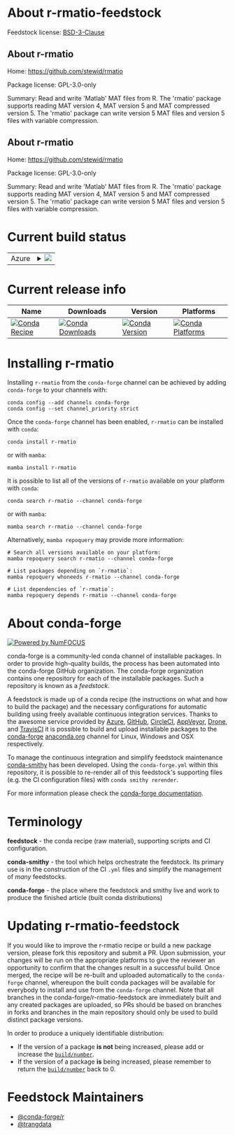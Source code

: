 About r-rmatio-feedstock
========================

Feedstock license: [BSD-3-Clause](https://github.com/conda-forge/r-rmatio-feedstock/blob/main/LICENSE.txt)


About r-rmatio
--------------

Home: https://github.com/stewid/rmatio

Package license: GPL-3.0-only

Summary: Read and write 'Matlab' MAT files from R. The 'rmatio' package supports reading MAT version 4, MAT version 5 and MAT compressed version 5. The 'rmatio' package can write version 5 MAT files and version 5 files with variable compression.

About r-rmatio
--------------

Home: https://github.com/stewid/rmatio

Package license: GPL-3.0-only

Summary: Read and write 'Matlab' MAT files from R. The 'rmatio' package supports reading MAT version 4, MAT version 5 and MAT compressed version 5. The 'rmatio' package can write version 5 MAT files and version 5 files with variable compression.

Current build status
====================


<table>
    
  <tr>
    <td>Azure</td>
    <td>
      <details>
        <summary>
          <a href="https://dev.azure.com/conda-forge/feedstock-builds/_build/latest?definitionId=16517&branchName=main">
            <img src="https://dev.azure.com/conda-forge/feedstock-builds/_apis/build/status/r-rmatio-feedstock?branchName=main">
          </a>
        </summary>
        <table>
          <thead><tr><th>Variant</th><th>Status</th></tr></thead>
          <tbody><tr>
              <td>linux_64_r_base4.2</td>
              <td>
                <a href="https://dev.azure.com/conda-forge/feedstock-builds/_build/latest?definitionId=16517&branchName=main">
                  <img src="https://dev.azure.com/conda-forge/feedstock-builds/_apis/build/status/r-rmatio-feedstock?branchName=main&jobName=linux&configuration=linux%20linux_64_r_base4.2" alt="variant">
                </a>
              </td>
            </tr><tr>
              <td>linux_64_r_base4.3</td>
              <td>
                <a href="https://dev.azure.com/conda-forge/feedstock-builds/_build/latest?definitionId=16517&branchName=main">
                  <img src="https://dev.azure.com/conda-forge/feedstock-builds/_apis/build/status/r-rmatio-feedstock?branchName=main&jobName=linux&configuration=linux%20linux_64_r_base4.3" alt="variant">
                </a>
              </td>
            </tr><tr>
              <td>osx_64_r_base4.2</td>
              <td>
                <a href="https://dev.azure.com/conda-forge/feedstock-builds/_build/latest?definitionId=16517&branchName=main">
                  <img src="https://dev.azure.com/conda-forge/feedstock-builds/_apis/build/status/r-rmatio-feedstock?branchName=main&jobName=osx&configuration=osx%20osx_64_r_base4.2" alt="variant">
                </a>
              </td>
            </tr><tr>
              <td>osx_64_r_base4.3</td>
              <td>
                <a href="https://dev.azure.com/conda-forge/feedstock-builds/_build/latest?definitionId=16517&branchName=main">
                  <img src="https://dev.azure.com/conda-forge/feedstock-builds/_apis/build/status/r-rmatio-feedstock?branchName=main&jobName=osx&configuration=osx%20osx_64_r_base4.3" alt="variant">
                </a>
              </td>
            </tr><tr>
              <td>win_64</td>
              <td>
                <a href="https://dev.azure.com/conda-forge/feedstock-builds/_build/latest?definitionId=16517&branchName=main">
                  <img src="https://dev.azure.com/conda-forge/feedstock-builds/_apis/build/status/r-rmatio-feedstock?branchName=main&jobName=win&configuration=win%20win_64_" alt="variant">
                </a>
              </td>
            </tr>
          </tbody>
        </table>
      </details>
    </td>
  </tr>
</table>

Current release info
====================

| Name | Downloads | Version | Platforms |
| --- | --- | --- | --- |
| [![Conda Recipe](https://img.shields.io/badge/recipe-r--rmatio-green.svg)](https://anaconda.org/conda-forge/r-rmatio) | [![Conda Downloads](https://img.shields.io/conda/dn/conda-forge/r-rmatio.svg)](https://anaconda.org/conda-forge/r-rmatio) | [![Conda Version](https://img.shields.io/conda/vn/conda-forge/r-rmatio.svg)](https://anaconda.org/conda-forge/r-rmatio) | [![Conda Platforms](https://img.shields.io/conda/pn/conda-forge/r-rmatio.svg)](https://anaconda.org/conda-forge/r-rmatio) |

Installing r-rmatio
===================

Installing `r-rmatio` from the `conda-forge` channel can be achieved by adding `conda-forge` to your channels with:

```
conda config --add channels conda-forge
conda config --set channel_priority strict
```

Once the `conda-forge` channel has been enabled, `r-rmatio` can be installed with `conda`:

```
conda install r-rmatio
```

or with `mamba`:

```
mamba install r-rmatio
```

It is possible to list all of the versions of `r-rmatio` available on your platform with `conda`:

```
conda search r-rmatio --channel conda-forge
```

or with `mamba`:

```
mamba search r-rmatio --channel conda-forge
```

Alternatively, `mamba repoquery` may provide more information:

```
# Search all versions available on your platform:
mamba repoquery search r-rmatio --channel conda-forge

# List packages depending on `r-rmatio`:
mamba repoquery whoneeds r-rmatio --channel conda-forge

# List dependencies of `r-rmatio`:
mamba repoquery depends r-rmatio --channel conda-forge
```


About conda-forge
=================

[![Powered by
NumFOCUS](https://img.shields.io/badge/powered%20by-NumFOCUS-orange.svg?style=flat&colorA=E1523D&colorB=007D8A)](https://numfocus.org)

conda-forge is a community-led conda channel of installable packages.
In order to provide high-quality builds, the process has been automated into the
conda-forge GitHub organization. The conda-forge organization contains one repository
for each of the installable packages. Such a repository is known as a *feedstock*.

A feedstock is made up of a conda recipe (the instructions on what and how to build
the package) and the necessary configurations for automatic building using freely
available continuous integration services. Thanks to the awesome service provided by
[Azure](https://azure.microsoft.com/en-us/services/devops/), [GitHub](https://github.com/),
[CircleCI](https://circleci.com/), [AppVeyor](https://www.appveyor.com/),
[Drone](https://cloud.drone.io/welcome), and [TravisCI](https://travis-ci.com/)
it is possible to build and upload installable packages to the
[conda-forge](https://anaconda.org/conda-forge) [anaconda.org](https://anaconda.org/)
channel for Linux, Windows and OSX respectively.

To manage the continuous integration and simplify feedstock maintenance
[conda-smithy](https://github.com/conda-forge/conda-smithy) has been developed.
Using the ``conda-forge.yml`` within this repository, it is possible to re-render all of
this feedstock's supporting files (e.g. the CI configuration files) with ``conda smithy rerender``.

For more information please check the [conda-forge documentation](https://conda-forge.org/docs/).

Terminology
===========

**feedstock** - the conda recipe (raw material), supporting scripts and CI configuration.

**conda-smithy** - the tool which helps orchestrate the feedstock.
                   Its primary use is in the construction of the CI ``.yml`` files
                   and simplify the management of *many* feedstocks.

**conda-forge** - the place where the feedstock and smithy live and work to
                  produce the finished article (built conda distributions)


Updating r-rmatio-feedstock
===========================

If you would like to improve the r-rmatio recipe or build a new
package version, please fork this repository and submit a PR. Upon submission,
your changes will be run on the appropriate platforms to give the reviewer an
opportunity to confirm that the changes result in a successful build. Once
merged, the recipe will be re-built and uploaded automatically to the
`conda-forge` channel, whereupon the built conda packages will be available for
everybody to install and use from the `conda-forge` channel.
Note that all branches in the conda-forge/r-rmatio-feedstock are
immediately built and any created packages are uploaded, so PRs should be based
on branches in forks and branches in the main repository should only be used to
build distinct package versions.

In order to produce a uniquely identifiable distribution:
 * If the version of a package **is not** being increased, please add or increase
   the [``build/number``](https://docs.conda.io/projects/conda-build/en/latest/resources/define-metadata.html#build-number-and-string).
 * If the version of a package **is** being increased, please remember to return
   the [``build/number``](https://docs.conda.io/projects/conda-build/en/latest/resources/define-metadata.html#build-number-and-string)
   back to 0.

Feedstock Maintainers
=====================

* [@conda-forge/r](https://github.com/conda-forge/r/)
* [@trangdata](https://github.com/trangdata/)


